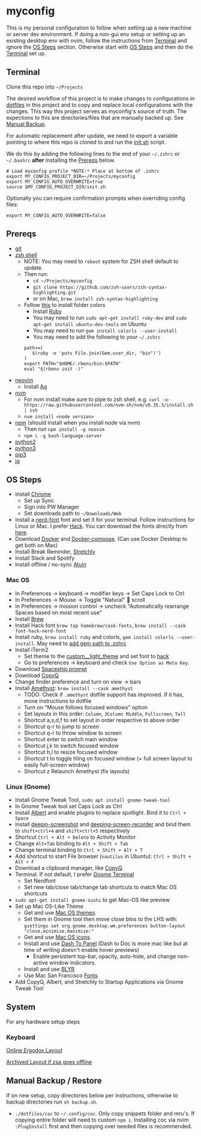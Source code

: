 # myconfig

This is my personal configuration to follow when setting up a new machine or server dev environment. If doing a non-gui env setup or setting up an existing desktop env with nvim, follow the instructions from [Terminal](#terminal) and ignore the [OS Steps](#os-steps) section. Otherwise start with [OS Steps](#os-steps) and then do the [Terminal](#terminal) set up.

## Terminal

Clone this repo into `~/Projects`

The desired workflow of this project is to make changes to configurations in [dotfiles](./dotfiles) in this project and to copy and replace local configurations with the changes. This way this project serves as myconfig's source of truth. The expections to this are directories/files that are manually backed up. See [Manual Backup](#manual-backup/restore).

For automatic replacement after update, we need to export a variable pointing to where this repo is cloned to and run the [init.sh](./init.sh) script.

We do this by adding the following lines to the end of your `~/.zshrc` or `~/.bashrc` **after** installing the [Prereqs](#prereqs) below.

```
# Load myconfig profile *NOTE:* Place at bottom of .zshrc
export MY_CONFIG_PROJECT_DIR=~/Projects/myconfig
export MY_CONFIG_AUTO_OVERWRITE=true 
source $MY_CONFIG_PROJECT_DIR/init.sh
```

Optionally you can require confirmation prompts when overriding config files:

```
export MY_CONFIG_AUTO_OVERWRITE=false  
```

## Prereqs

- [git](https://git-scm.com/)
- [zsh shell](https://github.com/ohmyzsh/ohmyzsh/wiki/Installing-ZSH)
  - NOTE: You may need to `reboot` system for ZSH shell default to update.
  - Then run:
    - `cd ~/Projects/myconfig`
    - `git clone https://github.com/zsh-users/zsh-syntax-highlighting.git`
    - or on Mac, `brew install zsh-syntax-highlighting`
  - Follow [this](https://github.com/athityakumar/colorls#installation) to install folder colors
     - Install [Ruby](https://www.ruby-lang.org/en/documentation/installation/)
     - You may need to run `sudo apt-get install ruby-dev` and `sudo apt-get install ubuntu-dev-tools` on Ubuntu
     - You may need to run `gem install colorls --user-install`
     - You may need to add the following to your `~/.zshrc`
     ```
     path+=(
        $(ruby -e 'puts File.join(Gem.user_dir, "bin")')
     )
     export PATH="$HOME/.rbenv/bin:$PATH"
     eval "$(rbenv init -)"
     ```
- [neovim](https://formulae.brew.sh/formula/neovim)
  - Install [Ag](https://github.com/ggreer/the_silver_searcher)
- [nvm](https://github.com/nvm-sh/nvm)
  - For nvm install make sure to pipe to zsh shell, e.g. `curl -o- https://raw.githubusercontent.com/nvm-sh/nvm/v0.35.3/install.sh | zsh`
  - `nvm install <node version>`
- [npm](https://nodejs.org/en/download/) (should install when you install node via nvm)
  - Then run `npm install -g neovim`
  - `npm i -g bash-language-server`
- [python2](https://www.python.org/download/releases/2.0/)
- [python3](https://www.python.org/downloads/)
- [pip3](https://www.educative.io/edpresso/installing-pip3-in-ubuntu)
- [jq](https://stedolan.github.io/jq/)

## OS Steps

- Install [Chrome](https://www.google.com/chrome/)
  - Set up Sync
  - Sign into PW Manager
  - Set downloads path to `~/Downloads/Web`
- Install a [nerd-font](https://github.com/ryanoasis/nerd-fonts) font and set it for your terminal. Follow instructions for Linux or Mac. I prefer [Hack](https://github.com/ryanoasis/nerd-fonts/tree/master/patched-fonts/Hack#quick-installation). You can download the fonts directly from [here](https://www.nerdfonts.com/font-downloads).
- Download [Docker](https://docs.docker.com/engine/install/) and [Docker-compose](https://docs.docker.com/compose/install/). (Can use Docker Desktop to get both on Mac)
- Install Break Reminder, [Stretchly](https://hovancik.net/stretchly/downloads/)
- Install Slack and Spotify
- Install offline / no-sync [Atuin](https://github.com/ellie/atuin#offline-only-no-sync)

### Mac OS

- In Preferences -> keyboard -> modifier keys -> Set Caps Lock to Ctrl
- In Preferences -> Mouse -> Toggle "Natural" 🤮 scroll
- In Preferences -> mission control -> uncheck "Automatically rearrange Spaces based on most recent use"
- Install [Brew](https://brew.sh/)
- Install Hack font `brew tap homebrew/cask-fonts`, `brew install --cask font-hack-nerd-font`
- Install ruby, `brew install ruby` and colorls, `gem install colorls --user-install`. May need to [add gem path to .zshrc](https://stackoverflow.com/questions/53979362/you-dont-have-path-in-your-path-gem-executables-will-not-run-while-using)
- Install iTerm2 
  - Set theme to the [custom__light_theme](./mac_os/custom_light_theme.json) and set font to [hack](https://github.com/ryanoasis/nerd-fonts/releases/download/v2.1.0/Hack.zip)
  - Go to preferences -> keyboard and check `Use Option as Meta Key`.
- Download [Spaceship prompt](https://formulae.brew.sh/formula/spaceship)
- Download [CopyQ](https://formulae.brew.sh/cask/copyq)
- Change finder preference and turn on view -> bars 
- Install [Amethyst](https://ianyh.com/amethyst/): `brew install --cask amethyst`
  - TODO: Check if `.amethyst` dotfile support has improved. If it has, move instructions to dotfile
  - Turn on "Mouse follows focused windows" option 
  - Set layouts in this order: `Column`, `3Column Middle`, `Fullscreen`, `Tall`
  - Shortcut <leader-ctrl>a,s,d,f to set layout in order respective to above order
  - Shortcut <leader>q-r to jump to screen
  - Shortcut <leader-ctrl>q-r to throw window to screen
  - Shortcut <leader>enter to switch main window
  - Shortcut <leader>j,k to switch focused window
  - Shortcut <leader>h,l to resize focused window
  - Shortcut <leader>t to toggle tiling on focused window (+ full screen layout to easily full-screen window)
  - Shortcut <leader-ctrl>z Relaunch Amethyst (fix layouts)

### Linux (Gnome)

- Install Gnome Tweak Tool, `sudo apt install gnome-tweak-tool`
- In Gnome Tweak tool set Caps Lock as Ctrl
- Install [Albert](https://albertlauncher.github.io/docs/installing/#using-official-albert-repositories) and enable plugins to replace spotlight. Bind it to `Ctrl + Space`
- Install [deepin-screenshot](https://www.deepin.org/en/original/deepin-screenshot/) and [deeping-screen-recorder](https://www.deepin.org/en/original/deepin-screen-recorder/) and bind them to `shift+ctrl+4` and `shift+ctrl+5` respectively
- Shortcut `Ctrl + Alt + Delete` to Activity Monitor
- Change `Alt+Tab` binding to `Alt + Shift + Tab`
- Change terminal binding to `Ctrl + Shift + Alt + T`
- Add shortcut to start File browser (`nautilus` in Ubuntu): `Ctrl + Shift + Alt + F`
- Download a clipboard manager, like [CopyQ](https://hluk.github.io/CopyQ/).
- Terminal. If not default, I prefer [Gnome Terminal](https://help.gnome.org/users/gnome-terminal/stable/)
  - Set Nerdfont
  - Set new tab/close tab/change tab shortcuts to match Mac OS shortcuts
- `sudo apt-get install gnome-sushi` to get Mac-OS like preview
- Set up Mac OS-Like Theme
  - Get and use [Mac OS themes](https://www.opendesktop.org/p/1220826/).
  - Set them in Gnome tool then move close btns to the LHS with: `gsettings set org.gnome.desktop.wm.preferences button-layout "close,minimize,maximize:"`
  - Get and use [Mac OS icons](https://www.pling.com/p/1102582/).
  - Install and use [Dash To Panel](https://extensions.gnome.org/extension/1160/dash-to-panel/) (Dash to Doc is more mac like but at time of writing doesn't enable hover previews)
    - Enable persistent top-bar, opacity, auto-hide, and change non-active window indicators. 
  - Install and use [BLYR](https://extensions.gnome.org/extension/1251/blyr/)
  - Use Mac San Francisco [Fonts](https://www.gnome-look.org/p/1213208/)
- Add CopyQ, Albert, and Stretchly to Startup Applications via Gnome Tweak Tool
  
## System

For any hardware setup steps

### Keyboard

[Online Ergodox Layout](https://configure.zsa.io/ergodox-ez/layouts/VYRM4/latest/0)

[Archived Layout if zsa goes offline](./system/ergodox_layout.hex)


## Manual Backup / Restore

If on new setup, copy directories below per instructions, otherwise to backup directories run `sh backup.sh`.

- `./dotfiles/coc` to `~/.config/coc`. Only copy snippets folder and mru's. If copying entire folder will need to custom `npm i`. Installing coc via nvim `:PlugInstall` first and then copying over needed files is recommended.

